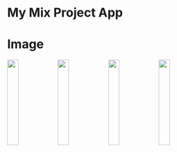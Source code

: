 # My Mix Project App

# Image

<img align="left" width="22.5%" src="https://user-images.githubusercontent.com/48061933/104293979-3c45f000-54f1-11eb-9c40-5e3ff4f36f00.jpg" />
<img align="left" width="22.5%" src="https://user-images.githubusercontent.com/48061933/104293992-3e0fb380-54f1-11eb-9c44-c4ac8f6a916d.jpg" />
<img align="left" width="22.5%" src="https://user-images.githubusercontent.com/48061933/104294000-3f40e080-54f1-11eb-8846-7d5928b92422.jpg" />
<img align="left" width="22.5%" src="https://user-images.githubusercontent.com/48061933/104294007-410aa400-54f1-11eb-9bde-a62a75c60c16.jpg" />
